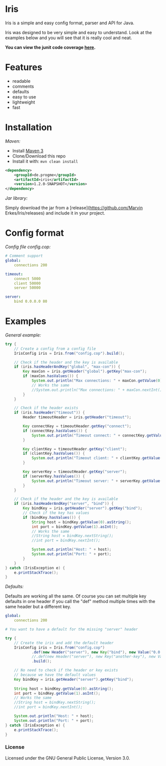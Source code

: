 # Iris
Iris is a simple and easy config format, parser and API for Java.

Iris was designed to be very simple and easy to understand. Look at the examples below and you will see that it is really cool and neat.

**You can view the junit code coverage [here](https://progme.github.io/Iris/coverage).**

# Features

- readable
- comments
- defaults
- easy to use
- lightweight
- fast

# Installation

_Maven:_

- Install [Maven 3](http://maven.apache.org/download.cgi)
- Clone/Download this repo
- Install it with: ```mvn clean install```

```xml
<dependency>
    <groupId>de.progme</groupId>
    <artifactId>iris</artifactId>
    <version>1.2.0-SNAPSHOT</version>
</dependency>
```

_Jar library:_

Simply download the jar from a [release](https://github.com/Marvin Erkes/Iris/releases) and include it in your project.

# Config format

_Config file config.cop:_

```yaml
# Comment support
global:
    connections 200

timeout:
	connect 5000
    client 50000
    server 50000

server:
    bind 0.0.0.0 80
```

# Examples

_General example:_

```java
try {
	// Create a config from a config file
	IrisConfig iris = Iris.from("config.cop").build();

	// Check if the header and the key is available
	if (iris.hasHeaderAndKey("global", "max-con")) {
		Key maxCon = iris.getHeader("global").getKey("max-con");
		if (maxCon.hasValues()) {
			System.out.println("Max connections: " + maxCon.getValue(0).asInt());
			// Works the same
			//System.out.println("Max connections: " + maxCon.nextInt());
		}
	}

	// Check if the header exists
	if (iris.hasHeader("timeout")) {
		Header timeoutHeader = iris.getHeader("timeout");

		Key connectKey = timeoutHeader.getKey("connect");
		if (connectKey.hasValues()) {
			System.out.println("Timeout connect: " + connectKey.getValue(0));
		}

		Key clientKey = timeoutHeader.getKey("client");
		if (clientKey.hasValues()) {
			System.out.println("Timeout client: " + clientKey.getValue(0));
		}

		Key serverKey = timeoutHeader.getKey("server");
		if (serverKey.hasValues()) {
			System.out.println("Timeout server: " + serverKey.getValue(0));
		}
	}

	// Check if the header and the key is available
	if (iris.hasHeaderAndKey("server", "bind")) {
		Key bindKey = iris.getHeader("server").getKey("bind");
		// Check if the key has values
		if (bindKey.hasValues()) {
			String host = bindKey.getValue(0).asString();
			int port = bindKey.getValue(1).asInt();
			// Works the same
			//String host = bindKey.nextString();
			//int port = bindKey.nextInt();

			System.out.println("Host: " + host);
			System.out.println("Port: " + port);
		}
	}
} catch (IrisException e) {
	e.printStackTrace();
}
```

_Defaults:_

Defaults are working all the same. Of course you can set multiple key defaults in one header
if you call the "def" method multiple times with the same header but a different key.

```yaml
global:
    connections 200

# You want to have a default for the missing "server" header
```

```java
try {
    // Create the iris and add the default header
	IrisConfig iris = Iris.from("config.cop")
			.def(new Header("server"), new Key("bind"), new Value("0.0.0.0"), new Value("8080"))
			//.def(new Header("server"), new Key("another-key"), new Value("value"))
			.build();

	// No need to check if the header or key exists
	// because we have the default values
	Key bindKey = iris.getHeader("server").getKey("bind");
	
	String host = bindKey.getValue(0).asString();
	int port = bindKey.getValue(1).asInt();
    // Works the same
    //String host = bindKey.nextString();
    //int port = bindKey.nextInt();

	System.out.println("Host: " + host);
	System.out.println("Port: " + port);
} catch (IrisException e) {
	e.printStackTrace();
}
```

### License

Licensed under the GNU General Public License, Version 3.0.
